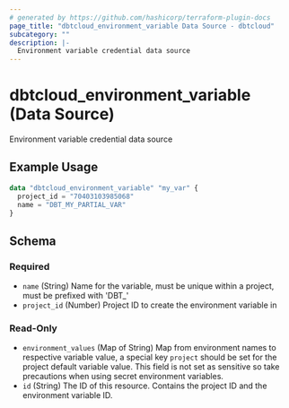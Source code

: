 ```yaml
---
# generated by https://github.com/hashicorp/terraform-plugin-docs
page_title: "dbtcloud_environment_variable Data Source - dbtcloud"
subcategory: ""
description: |-
  Environment variable credential data source
---
```


# dbtcloud_environment_variable (Data Source)

Environment variable credential data source

## Example Usage

```terraform
data "dbtcloud_environment_variable" "my_var" {
  project_id = "70403103985068"
  name = "DBT_MY_PARTIAL_VAR"
}
```

<!-- schema generated by tfplugindocs -->
## Schema

### Required

- `name` (String) Name for the variable, must be unique within a project, must be prefixed with 'DBT_'
- `project_id` (Number) Project ID to create the environment variable in

### Read-Only

- `environment_values` (Map of String) Map from environment names to respective variable value, a special key `project` should be set for the project default variable value. This field is not set as sensitive so take precautions when using secret environment variables.
- `id` (String) The ID of this resource. Contains the project ID and the environment variable ID.

